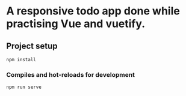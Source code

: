 # A responsive todo app done while practising Vue and vuetify. 

## Project setup
```
npm install
```

### Compiles and hot-reloads for development
```
npm run serve
```

